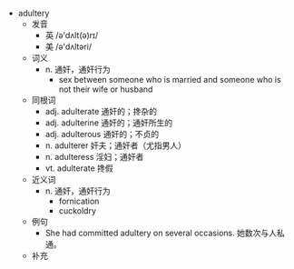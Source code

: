 - adultery
  - 发音
    - 英 /ə'dʌlt(ə)rɪ/
    - 美 /ə'dʌltəri/
  - 词义
    - n. 通奸，通奸行为
      - sex between someone who is married and someone who is not their wife or husband
  - 同根词
    - adj. adulterate 通奸的；搀杂的
    - adj. adulterine 通奸的；通奸所生的
    - adj. adulterous 通奸的；不贞的
    - n. adulterer 奸夫；通奸者（尤指男人）
    - n. adulteress 淫妇；通奸者
    - vt. adulterate 搀假
  - 近义词
    - n. 通奸，通奸行为
      - fornication
      - cuckoldry
  - 例句
    - She had committed adultery on several occasions. 她数次与人私通。
  - 补充